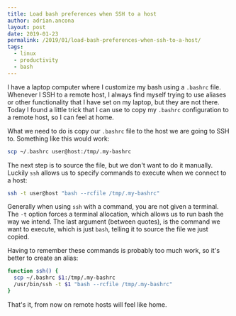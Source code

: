 ```yaml
---
title: Load bash preferences when SSH to a host
author: adrian.ancona
layout: post
date: 2019-01-23
permalink: /2019/01/load-bash-preferences-when-ssh-to-a-host/
tags:
  - linux
  - productivity
  - bash
---
```


I have a laptop computer where I customize my bash using a `.bashrc` file. Whenever I SSH to a remote host, I always find myself trying to use aliases or other functionality that I have set on my laptop, but they are not there. Today I found a little trick that I can use to copy my `.bashrc` configuration to a remote host, so I can feel at home.

What we need to do is copy our `.bashrc` file to the host we are going to SSH to. Something like this would work:

```bash
scp ~/.bashrc user@host:/tmp/.my-bashrc
```

<!--more-->

The next step is to source the file, but we don't want to do it manually. Luckily `ssh` allows us to specify commands to execute when we connect to a host:

```bash
ssh -t user@host "bash --rcfile /tmp/.my-bashrc"
```

Generally when using `ssh` with a command, you are not given a terminal. The `-t` option forces a terminal allocation, which allows us to run bash the way we intend. The last argument (between quotes), is the command we want to execute, which is just `bash`, telling it to source the file we just copied.

Having to remember these commands is probably too much work, so it's better to create an alias:

```bash
function ssh() {
  scp ~/.bashrc $1:/tmp/.my-bashrc
  /usr/bin/ssh -t $1 "bash --rcfile /tmp/.my-bashrc"
}
```

That's it, from now on remote hosts will feel like home.
